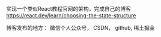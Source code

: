 实现一个类似React教程官网的架构，完成自己的博客
https://react.dev/learn/choosing-the-state-structure

博客发布的地方： 微信个人公众号， CSDN， github, 稀土掘金
